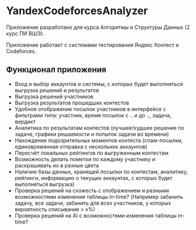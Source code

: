 # YandexCodeforcesAnalyzer

Приложение разработано для курса Алгоритмы и Структуры Данных (2 курс ПИ ВШЭ).

Приложение работает с системами тестирования Яндекс Контест и Codeforces.

## Функционал приложения

- Вход и выбор аккаунтов и системы, с которых будет выполняться выгрузка решений и результатов
- Выгрузка решений участников
- Выгрузка результатов прошедших контестов
- Удобное отображение посылок участников в интерфейсе с фильтрами типа: участник, время посылок с .. и до .., задача, вердикт
- Аналитика по результатам контестов (лучшее/худшее решение по задаче, графики решаемости и попыток задачи во времени)
- Нахождение подозрительных моментов контеста (спам-посылки, единовременная отправка с нескольких аккаунтов)
- Пересчёт локальных рейтингов по выгруженным контестам
- Возможность делать пометки по каждому участнику и раскрашивать их в разные цвета
- Наличие базы данных, хранящей посылки по контестам, аналитику, рейтинги, информацию о текущих аккаунтах, с которых будет выполняться выгрузка)
- Проверка решений на схожесть с отображением и разными возможностями изменения таблицы in-time? (Например забанить задачу, все задачи, забанить для всех участников, у которых вероятность списывания > x%)
- Проверка решений на AI с возможностями изменения таблицы in-time?